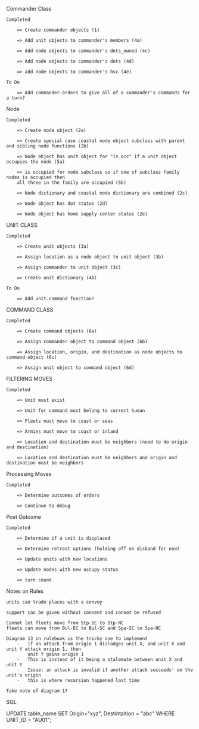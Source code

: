 
Commander Class

    Completed

        => Create commander objects (1)

        => Add unit objects to commander's members (4a)

        => Add node objects to commander's dots_owned (4c)

        => Add node objects to commander's dots (4d)

        => add node objects to commander's hsc (4e)

    To Do

        => Add commander.orders to give all of a commander's commands for a turn?


Node

    Completed

        => Create node object (2a)

        => Create special case coastal node object subclass with parent and sibling node functions (2b)

        => Node object has unit object for "is_occ" if a unit object occupies the node (5a)

        => is occupied for node subclass so if one of subclass family nodes is occupied then 
        all three in the family are occupied (5b)

        => Node dictionary and coastal node dictionary are combined (2c)

        => Node object has dot status (2d)
        
        => Node object has home supply center status (2e)
    

UNIT CLASS

    Completed

        => Create unit objects (3a)

        => Assign location as a node object to unit object (3b)

        => Assign commander to unit object (3c)

        => Create unit dictionary (4b)

    To Do

        => Add unit.command function? 


COMMAND CLASS

    Completed

        => Create command objects (6a)

        => Assign commander object to command object (6b)

        => Assign location, origin, and destination as node objects to command object (6c)
    
        => Assign unit object to command object (6d)


FILTERING MOVES

    Completed

        => Unit must exist

        => Unit for command must belong to correct human

        => Fleets must move to coast or seas

        => Armies must move to coast or inland

        => Location and destination must be neighbors (need to do origin and destination)

        => Location and destination must be neighbors and origin and destination must be neighbors


Processing Moves

    Completed

        => Determine outcomes of orders

        => Continue to debug


Post Outcome

    Completed
    
        => Determine if a unit is displaced

        => Determine retreat options (holding off on disband for now)

        => Update units with new locations

        => Update nodes with new occupy status

        => turn count





Notes on Rules

    units can trade places with a convoy

    support can be given without consent and cannot be refused

    Cannot let fleets move from Stp-SC to Stp-NC
    fleets can move from Bul-EC to Bul-SC and Spa-SC to Spa-NC

    Diagram 13 in rulebook is the tricky one to implement
        -   if an attack from origin 1 dislodges unit X, and unit X and unit Y attack origin 1, then 
            unit Y gains origin 1 
        -   This is instead of it being a stalemate between unit X and unit Y
        -   Issue: an attack is invalid if another attack succeeds' on the unit's origin
        -   this is where recursion happened last time

    Take note of diagram 17


SQL

UPDATE table_name SET Origin="xyz", Destintaition = "abc" WHERE UNIT_ID = "AU01";
